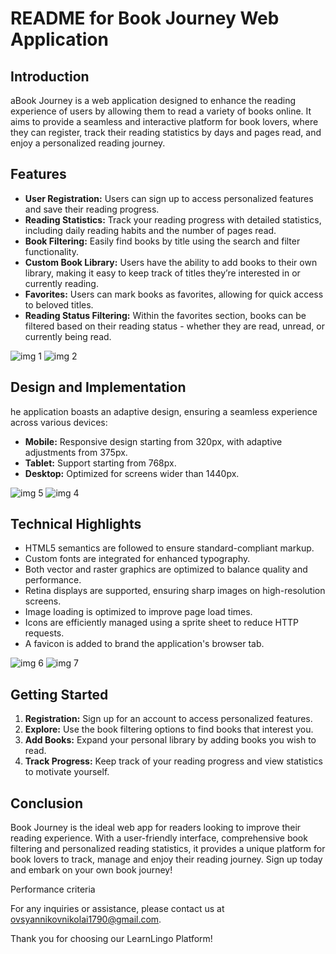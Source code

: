 # README for Book Journey Web Application

## Introduction

aBook Journey is a web application designed to enhance the reading experience of users by allowing them to read a variety of books online. It aims to provide a seamless and interactive platform for book lovers, where they can register, track their reading statistics by days and pages read, and enjoy a personalized reading journey.

## Features
- **User Registration:** Users can sign up to access personalized features and save their reading progress.
- **Reading Statistics:** Track your reading progress with detailed statistics, including daily reading habits and the number of pages read.
- **Book Filtering:**  Easily find books by title using the search and filter functionality.
- **Custom Book Library:** Users have the ability to add books to their own library, making it easy to keep track of titles they’re interested in or currently reading.
- **Favorites:** Users can mark books as favorites, allowing for quick access to beloved titles.
- **Reading Status Filtering:**  Within the favorites section, books can be filtered based on their reading status - whether they are read, unread, or currently being read.

![ img 1](./src//img/readme/register.jpg)
![ img 2](./src//img/readme/desctop-home-page.jpg)

## Design and Implementation
he application boasts an adaptive design, ensuring a seamless experience across various devices:

- **Mobile:** Responsive design starting from 320px, with adaptive adjustments from 375px.
- **Tablet:** Support starting from 768px.
- **Desktop:** Optimized for screens wider than 1440px.

![ img 5](./src//img/readme/mobile-home-page.jpg)
![ img 4](./src//img/readme/tablet-library-page.jpg)


## Technical Highlights
- HTML5 semantics are followed to ensure standard-compliant markup.
- Custom fonts are integrated for enhanced typography.
- Both vector and raster graphics are optimized to balance quality and performance.
- Retina displays are supported, ensuring sharp images on high-resolution screens.
- Image loading is optimized to improve page load times.
- Icons are efficiently managed using a sprite sheet to reduce HTTP requests.
- A favicon is added to brand the application's browser tab.

![ img 6](./src//img/readme/desctop-library-page.jpg)
![ img 7](./src//img/readme/desctop-reading-page.jpg)

## Getting Started
1. **Registration:** Sign up for an account to access personalized features.
2. **Explore:** Use the book filtering options to find books that interest you.
3. **Add Books:** Expand your personal library by adding books you wish to read.
4. **Track Progress:** Keep track of your reading progress and view statistics to motivate yourself.



## Conclusion
Book Journey is the ideal web app for readers looking to improve their reading experience. With a user-friendly interface, comprehensive book filtering and personalized reading statistics, it provides a unique platform for book lovers to track, manage and enjoy their reading journey. Sign up today and embark on your own book journey!


Performance criteria

For any inquiries or assistance, please contact us at [ovsyannikovnikolai1790@gmail.com](ovsyannikovnikolai1790@gmail.com).

Thank you for choosing our LearnLingo Platform!